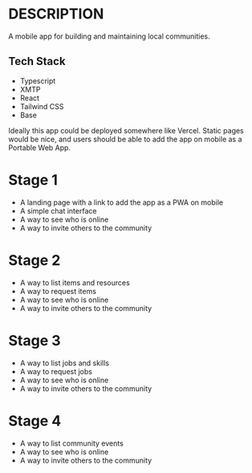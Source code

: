 # DESCRIPTION

A mobile app for building and maintaining local communities.

## Tech Stack

- Typescript
- XMTP
- React
- Tailwind CSS
- Base

Ideally this app could be deployed somewhere like Vercel. Static pages would be nice, and users should be able to add the app on mobile as a Portable Web App.

# Stage 1

- A landing page with a link to add the app as a PWA on mobile
- A simple chat interface
- A way to see who is online
- A way to invite others to the community

# Stage 2

- A way to list items and resources
- A way to request items
- A way to see who is online
- A way to invite others to the community

# Stage 3

- A way to list jobs and skills
- A way to request jobs
- A way to see who is online
- A way to invite others to the community

# Stage 4

- A way to list community events
- A way to see who is online
- A way to invite others to the community

